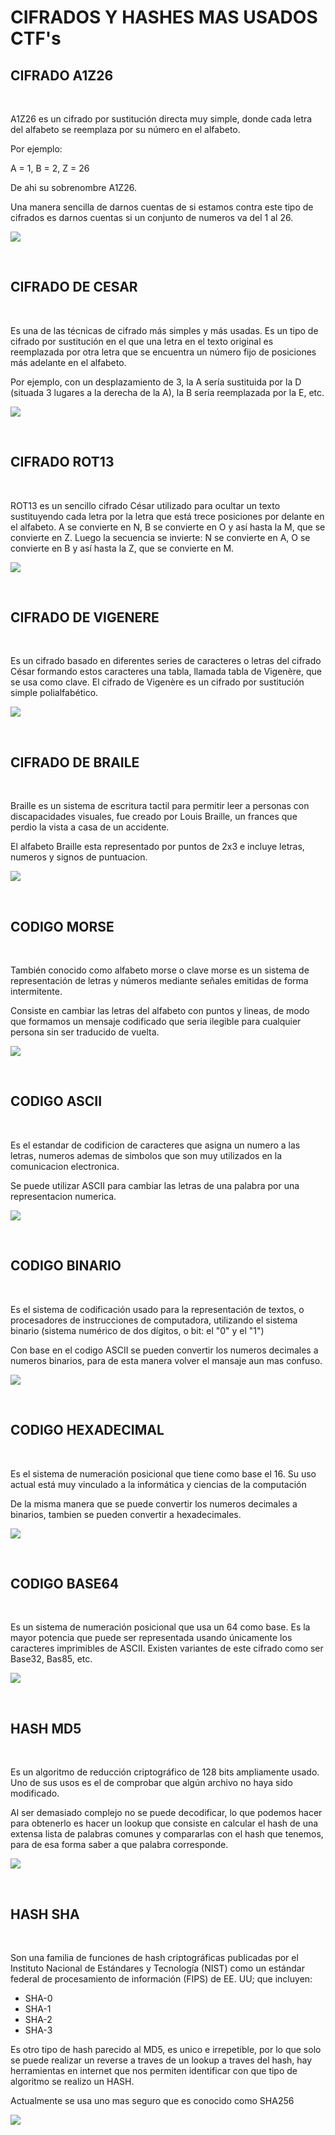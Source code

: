 # CIFRADOS Y HASHES MAS USADOS CTF's

## CIFRADO A1Z26 ##

<br>

A1Z26 es un cifrado por sustitución directa muy simple, donde cada letra del alfabeto se reemplaza por su número en el alfabeto.  
  
Por ejemplo:  
  
A = 1, B = 2, Z = 26  
  
De ahi su sobrenombre A1Z26.

Una manera sencilla de darnos cuentas de si estamos contra este tipo de cifrados  es darnos cuentas si un conjunto de numeros va del 1 al 26.  
  
![](https://preview.redd.it/srlmnnzjli771.png?width=648&format=png&auto=webp&s=7615018773e03e1f618bfa05b16bcdb26a87e714)

<br>

## CIFRADO DE CESAR ##

<br>

Es una de las técnicas de cifrado más simples y más usadas. Es un tipo de cifrado por sustitución en el que una letra en el texto original es reemplazada por otra letra que se encuentra un número fijo de posiciones más adelante en el alfabeto.  
  
Por ejemplo, con un desplazamiento de 3, la A sería sustituida por la D (situada 3 lugares a la derecha de la A), la B sería reemplazada por la E, etc.     
    
![](https://2.bp.blogspot.com/-_0Vg72xYsKk/WHYDzikz67I/AAAAAAAAA_A/QkK4fP2fqrc-MIkSJcvVqN-Y_wmZKXDvQCK4B/s1600/Caesar_cipher_left_shift_of_3.svg.png)  

<br>

## CIFRADO ROT13 ##

<br>

ROT13 es un sencillo cifrado César utilizado para ocultar un texto sustituyendo cada letra por la letra que está trece posiciones por delante en el alfabeto. A se convierte en N, B se convierte en O y así hasta la M, que se convierte en Z. Luego la secuencia se invierte: N se convierte en A, O se convierte en B y así hasta la Z, que se convierte en M.  
  
![](https://upload.wikimedia.org/wikipedia/commons/2/24/ROT13-es.png)  

<br>

## CIFRADO DE VIGENERE ##

<br>

Es un cifrado basado en diferentes series de caracteres o letras del cifrado César formando estos caracteres una tabla, llamada tabla de Vigenère, que se usa como clave. El cifrado de Vigenère es un cifrado por sustitución simple polialfabético.  
  
![](https://external-content.duckduckgo.com/iu/?u=http%3A%2F%2F4.bp.blogspot.com%2F-qXyVh_aikfI%2FTfaD3v09yaI%2FAAAAAAAAA_s%2Fig_bid9Q7hQ%2Fs1600%2FVigenereSquare2.jpg&f=1&nofb=1&ipt=7dbc45531eb9b550cdc86c9261d2f0ded5c0c17945762d911be3ad41567062f4&ipo=images)  

<br>

## CIFRADO DE BRAILE ##

<br>

Braille es un sistema de escritura tactil para permitir leer a personas con discapacidades visuales, fue creado por Louis Braille, un frances que perdio la vista a casa de un accidente.

El alfabeto Braille esta representado por puntos de 2x3 e incluye letras, numeros y signos de puntuacion. 

![](https://external-content.duckduckgo.com/iu/?u=https%3A%2F%2Fi.pinimg.com%2F736x%2F99%2F3c%2F3c%2F993c3ccb66b8e28b2cc48f2bfdbeb103.jpg&f=1&nofb=1&ipt=8303030e14c861efe93296190df95034e0c415ed55a46321fb388890c4d47a11&ipo=images)  

<br>

## CODIGO MORSE ##

<br>

También conocido como alfabeto morse o clave morse es un sistema de representación de letras y números mediante señales emitidas de forma intermitente. 

Consiste en cambiar las letras del alfabeto con puntos y lineas, de modo que formamos un mensaje codificado que seria ilegible para cualquier persona sin ser traducido de vuelta.

![](https://external-content.duckduckgo.com/iu/?u=https%3A%2F%2Fhttp2.mlstatic.com%2Fpulsera-clave-codigo-morse-varios-mensajes-D_NQ_NP_914325-MLM25432920040_032017-F.jpg&f=1&nofb=1&ipt=2d16a574ca5c314cb785de691eb6e067bb2bb0a5ee33ad5676ae34d08a5233bf&ipo=images)  

<br>

## CODIGO ASCII ##

<br>

Es el estandar de codificion de caracteres que asigna un numero a las letras, numeros ademas de simbolos que son muy utilizados en la comunicacion electronica.

Se puede utilizar ASCII para cambiar las letras de una palabra por una representacion numerica.

![](https://external-content.duckduckgo.com/iu/?u=https%3A%2F%2Fspreadsheeto.com%2Fwp-content%2Fuploads%2F2017%2F09%2Fascii-codes-table.png&f=1&nofb=1&ipt=3df80880491bcd8c4a69d7258584acbcd455af2458f0ac2f235402b17493b173&ipo=images)  

<br>

## CODIGO BINARIO ##

<br>

Es el sistema de codificación usado para la representación de textos, o procesadores de instrucciones de computadora, utilizando el sistema binario (sistema numérico de dos dígitos, o bit: el "0" y el "1")

Con base en el codigo ASCII se pueden convertir los numeros decimales a numeros binarios, para de esta manera volver el mansaje aun mas confuso.

![](https://external-content.duckduckgo.com/iu/?u=https%3A%2F%2Fsteemitimages.com%2F0x0%2Fhttps%3A%2F%2Fstatic.vix.com%2Fes%2Fsites%2Fdefault%2Ffiles%2Fstyles%2Flarge%2Fpublic%2Fbtg%2Fcodigo_binario_2.jpg%3Fitok%3DaBfifK79&f=1&nofb=1&ipt=d23a70bedd89a96d46b24d31c219be70b9c08b1f1e937f2b3c9b9ce610036336&ipo=images)  

<br>

## CODIGO HEXADECIMAL ##

<br>

Es el sistema de numeración posicional que tiene como base el 16. Su uso actual está muy vinculado a la informática y ciencias de la computación    
  
De la misma manera que se puede convertir los numeros decimales a binarios, tambien se pueden convertir a hexadecimales.

![](https://external-content.duckduckgo.com/iu/?u=https%3A%2F%2Ftse3.mm.bing.net%2Fth%3Fid%3DOIP.w0J-aLKm1sAFiFm8Xhnt8wHaDt%26pid%3DApi&f=1&ipt=be151df03280890d7d7b4b9733bdc7f042e3b704ee7b5bafa9915f41356881ad&ipo=images)  

<br>

## CODIGO BASE64 ##

<br>

Es un sistema de numeración posicional que usa un 64 como base. Es la mayor potencia que puede ser representada usando únicamente los caracteres imprimibles de ASCII. Existen variantes de este cifrado como ser Base32, Bas85, etc.  
  
![](https://external-content.duckduckgo.com/iu/?u=https%3A%2F%2Fopentechtips.com%2Fwp-content%2Fuploads%2F2020%2F05%2Fbase64_4.jpg&f=1&nofb=1&ipt=ef1bc9da84e6dfb5f9f333075a2cbae8e5bd3d1e05e55208e389a2983ea3bab7&ipo=images)

<br>

## HASH MD5 ##

<br>

Es un algoritmo de reducción criptográfico de 128 bits ampliamente usado. Uno de sus usos es el de comprobar que algún archivo no haya sido modificado. 

Al ser demasiado complejo no se puede decodificar, lo que podemos hacer para obtenerlo es hacer un lookup que consiste en calcular el hash de una extensa lista de palabras comunes y compararlas con el hash que tenemos, para de esa forma saber a que palabra corresponde.

![](https://external-content.duckduckgo.com/iu/?u=https%3A%2F%2Fcdn.ttgtmedia.com%2Frms%2FonlineImages%2Fsecurity-md5_hashing_mobile.jpg&f=1&nofb=1&ipt=ff7bd0b4645e3b7bdb10d3b32209cf83a20652cdab66b56ab4f793dd95b7480a&ipo=images)

<br>

## HASH SHA ##

<br>

Son una familia de funciones de hash criptográficas publicadas por el Instituto Nacional de Estándares y Tecnología (NIST) como un estándar federal de procesamiento de información (FIPS) de EE. UU; que incluyen:

* SHA-0
* SHA-1
* SHA-2
* SHA-3

Es otro tipo de hash parecido al MD5, es unico e irrepetible, por lo que solo se puede realizar un reverse a traves de un lookup a traves del hash, hay herramientas en internet que nos permiten identificar con que tipo de algoritmo se realizo un HASH.

Actualmente se usa uno mas seguro que es conocido como SHA256

![](https://external-content.duckduckgo.com/iu/?u=https%3A%2F%2Fwww.howtogeek.com%2Fwp-content%2Fuploads%2F2017%2F02%2Fimg_5894fa0a81d55.png.pagespeed.ce.ebhvPk-Dxe.png&f=1&nofb=1&ipt=88913631ac78154297db64225c9a5fcc69d8e58a5a195264a7685301c24182c9&ipo=images)

<br>